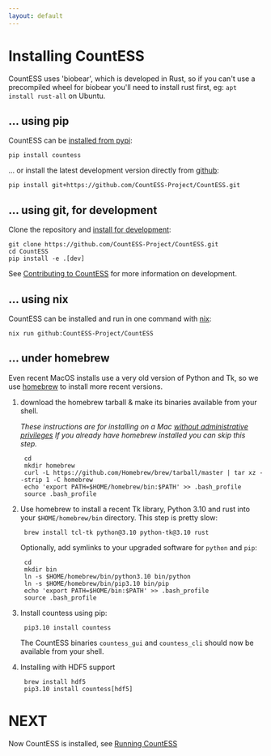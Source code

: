 ```yaml
---
layout: default
---
```


# Installing CountESS

CountESS uses 'biobear', which is developed in Rust, so if you can't use a precompiled wheel
for biobear you'll need to install rust first, eg: `apt install rust-all` on Ubuntu.

## ... using pip

CountESS can be [installed from pypi](https://pypi.org/project/countess/):

    pip install countess

... or install the latest development version directly from [github](https://github.com/):

    pip install git+https://github.com/CountESS-Project/CountESS.git

## ... using git, for development

Clone the repository and [install for development](https://pip.pypa.io/en/stable/cli/pip_install/#cmdoption-e):

    git clone https://github.com/CountESS-Project/CountESS.git
    cd CountESS
    pip install -e .[dev]

See [Contributing to CountESS](../contributing/) for more information on development.

## ... using nix

CountESS can be installed and run in one command with
[nix](https://nixos.org/):

    nix run github:CountESS-Project/CountESS

## ... under homebrew

Even recent MacOS installs use a very old version of Python and Tk, so
we use [homebrew](https://brew.sh/) to install more recent versions.

1. download the homebrew tarball & make its binaries available from your shell.

   *These instructions are for installing on a Mac
   [without administrative privileges](https://docs.brew.sh/Installation#untar-anywhere-unsupported)
   If you already have homebrew installed you can skip this step.*

        cd
        mkdir homebrew
        curl -L https://github.com/Homebrew/brew/tarball/master | tar xz --strip 1 -C homebrew
        echo 'export PATH=$HOME/homebrew/bin:$PATH' >> .bash_profile
        source .bash_profile

2. Use homebrew to install a recent Tk library, Python 3.10 and rust
   into your `$HOME/homebrew/bin` directory.  This step is pretty slow:

        brew install tcl-tk python@3.10 python-tk@3.10 rust

   Optionally, add symlinks to your upgraded software for `python` and `pip`:

        cd
        mkdir bin
        ln -s $HOME/homebrew/bin/python3.10 bin/python
        ln -s $HOME/homebrew/bin/pip3.10 bin/pip
        echo 'export PATH=$HOME/bin:$PATH' >> .bash_profile
        source .bash_profile

3. Install countess using pip:

        pip3.10 install countess

   The CountESS binaries `countess_gui` and `countess_cli` should now be available from your shell.

4. Installing with HDF5 support

        brew install hdf5
        pip3.10 install countess[hdf5]

   
# NEXT

Now CountESS is installed, see [Running CountESS](../running-countess/)
